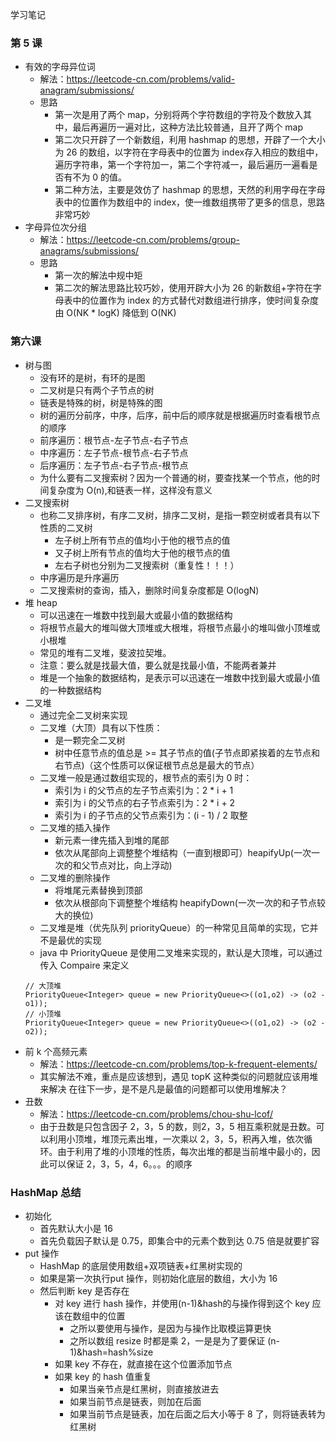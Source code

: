 学习笔记
### 第 5 课
+ 有效的字母异位词
   + 解法：https://leetcode-cn.com/problems/valid-anagram/submissions/
   + 思路
      + 第一次是用了两个 map，分别将两个字符数组的字符及个数放入其中，最后再遍历一遍对比，这种方法比较普通，且开了两个 map
      + 第二次只开辟了一个新数组，利用 hashmap 的思想，开辟了一个大小为 26 的数组，以字符在字母表中的位置为 index存入相应的数组中，遍历字符串，第一个字符加一，第二个字符减一，最后遍历一遍看是否有不为 0 的值。
      + 第二种方法，主要是效仿了 hashmap 的思想，天然的利用字母在字母表中的位置作为数组中的 index，使一维数组携带了更多的信息，思路非常巧妙
+ 字母异位次分组
    + 解法：https://leetcode-cn.com/problems/group-anagrams/submissions/
    + 思路
        + 第一次的解法中规中矩
        + 第二次的解法思路比较巧妙，使用开辟大小为 26 的新数组+字符在字母表中的位置作为 index 的方式替代对数组进行排序，使时间复杂度由 O(NK * logK) 降低到 O(NK)

### 第六课
+ 树与图
    + 没有环的是树，有环的是图
    + 二叉树是只有两个子节点的树
    + 链表是特殊的树，树是特殊的图
    + 树的遍历分前序，中序，后序，前中后的顺序就是根据遍历时查看根节点的顺序
    + 前序遍历：根节点-左子节点-右子节点
    + 中序遍历：左子节点-根节点-右子节点
    + 后序遍历：左子节点-右子节点-根节点
    + 为什么要有二叉搜索树？因为一个普通的树，要查找某一个节点，他的时间复杂度为 O(n),和链表一样，这样没有意义
+ 二叉搜索树
    + 也称二叉排序树，有序二叉树，排序二叉树，是指一颗空树或者具有以下性质的二叉树
        + 左子树上所有节点的值均小于他的根节点的值
        + 又子树上所有节点的值均大于他的根节点的值
        + 左右子树也分别为二叉搜索树（重复性！！！）
    + 中序遍历是升序遍历
    + 二叉搜索树的查询，插入，删除时间复杂度都是 O(logN)
+ 堆 heap
    + 可以迅速在一堆数中找到最大或最小值的数据结构
    + 将根节点最大的堆叫做大顶堆或大根堆，将根节点最小的堆叫做小顶堆或小根堆
    + 常见的堆有二叉堆，斐波拉契堆。
    + 注意：要么就是找最大值，要么就是找最小值，不能两者兼并
    + 堆是一个抽象的数据结构，是表示可以迅速在一堆数中找到最大或最小值的一种数据结构
+ 二叉堆
    + 通过完全二叉树来实现
    + 二叉堆（大顶）具有以下性质：
        + 是一颗完全二叉树
        + 树中任意节点的值总是 >= 其子节点的值(子节点即紧挨着的左节点和右节点)（这个性质可以保证根节点总是最大的节点）
    + 二叉堆一般是通过数组实现的，根节点的索引为 0 时：
        + 索引为 i 的父节点的左子节点索引为：2 * i + 1
        + 索引为 i 的父节点的右子节点索引为：2 * i + 2
        + 索引为 i 的子节点的父节点索引为：(i - 1) / 2 取整
    + 二叉堆的插入操作
        + 新元素一律先插入到堆的尾部
        + 依次从尾部向上调整整个堆结构（一直到根即可）heapifyUp(一次一次的和父节点对比，向上浮动)
    + 二叉堆的删除操作
        + 将堆尾元素替换到顶部
        + 依次从根部向下调整整个堆结构 heapifyDown(一次一次的和子节点较大的换位)
    + 二叉堆是堆（优先队列 priorityQueue）的一种常见且简单的实现，它并不是最优的实现
    + java 中 PriorityQueue 是使用二叉堆来实现的，默认是大顶堆，可以通过传入 Compaire 来定义
    ```
    // 大顶堆
    PriorityQueue<Integer> queue = new PriorityQueue<>((o1,o2) -> (o2 - o1));
    // 小顶堆
    PriorityQueue<Integer> queue = new PriorityQueue<>((o1,o2) -> (o2 - o2));
    ```
+ 前 k 个高频元素
    + 解法：https://leetcode-cn.com/problems/top-k-frequent-elements/
    + 其实解法不难，重点是应该想到，遇见 topK 这种类似的问题就应该用堆来解决
    在往下一步，是不是凡是最值的问题都可以使用堆解决？
+ 丑数
    + 解法：https://leetcode-cn.com/problems/chou-shu-lcof/
    + 由于丑数是只包含因子 2，3，5 的数，则2，3，5 相互乘积就是丑数。可以利用小顶堆，堆顶元素出堆，一次乘以 2，3，5，积再入堆，依次循环。由于利用了堆的小顶堆的性质，每次出堆的都是当前堆中最小的，因此可以保证 2，3，5，4，6。。。的顺序

### HashMap 总结
+ 初始化
    + 首先默认大小是 16
    + 首先负载因子默认是 0.75，即集合中的元素个数到达 0.75 倍是就要扩容
+ put 操作
    + HashMap 的底层使用数组+双项链表+红黑树实现的
    + 如果是第一次执行put 操作，则初始化底层的数组，大小为 16
    + 然后判断 key 是否存在
        + 对 key 进行 hash 操作，并使用(n-1)&hash的与操作得到这个 key 应该在数组中的位置
            + 之所以要使用与操作，是因为与操作比取模运算更快
            + 之所以数组 resize 时都是乘 2，一是是为了要保证 (n-1)&hash=hash%size
        + 如果 key 不存在，就直接在这个位置添加节点
        + 如果 key 的 hash 值重复
            + 如果当亲节点是红黑树，则直接放进去
            + 如果当前节点是链表，则加在后面
            + 如果当前节点是链表，加在后面之后大小等于 8 了，则将链表转为红黑树